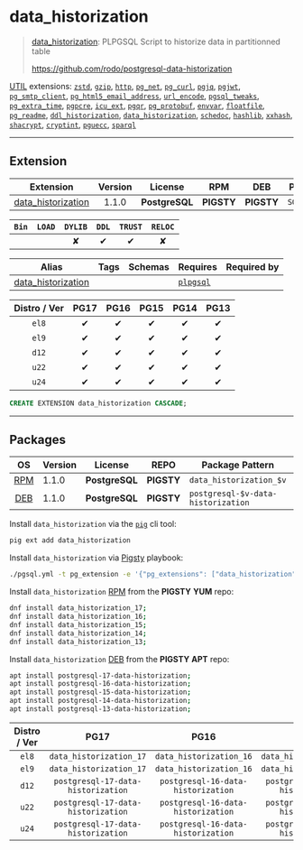 # data_historization


> [data_historization](https://github.com/rodo/postgresql-data-historization): PLPGSQL Script to historize data in partitionned table
>
> https://github.com/rodo/postgresql-data-historization





[UTIL](/util) extensions: [`zstd`](/zstd), [`gzip`](/gzip), [`http`](/http), [`pg_net`](/pg_net), [`pg_curl`](/pg_curl), [`pgjq`](/pgjq), [`pgjwt`](/pgjwt), [`pg_smtp_client`](/pg_smtp_client), [`pg_html5_email_address`](/pg_html5_email_address), [`url_encode`](/url_encode), [`pgsql_tweaks`](/pgsql_tweaks), [`pg_extra_time`](/pg_extra_time), [`pgpcre`](/pgpcre), [`icu_ext`](/icu_ext), [`pgqr`](/pgqr), [`pg_protobuf`](/pg_protobuf), [`envvar`](/envvar), [`floatfile`](/floatfile), [`pg_readme`](/pg_readme), [`ddl_historization`](/ddl_historization), [`data_historization`](/data_historization), [`schedoc`](/schedoc), [`hashlib`](/hashlib), [`xxhash`](/xxhash), [`shacrypt`](/shacrypt), [`cryptint`](/cryptint), [`pguecc`](/pguecc), [`sparql`](/sparql)


-------
## Extension


| Extension | Version | License | RPM | DEB | PL |
|-----------|:-------:|:-------:|:---:|:---:|:--:|
| [data_historization](https://github.com/rodo/postgresql-data-historization) | 1.1.0 | **<span class="tcblue">PostgreSQL</span>** | **<span class="tcwarn">PIGSTY</span>** | **<span class="tcwarn">PIGSTY</span>** | `SQL` |



| `Bin` | `LOAD` | `DYLIB` | `DDL` | `TRUST` | `RELOC` |
|:-----:|:------:|:-------:|:-----:|:-------:|:-------:|
|  |  | <span class="tcwarn">✘</span> | <span class="tcblue">✔</span> | <span class="tcblue">✔</span> | <span class="tcwarn">✘</span> |



| Alias | Tags | Schemas | Requires | Required by |
|-------|------|---------|----------|-------------|
| [data_historization](/data_historization) |  |  | [`plpgsql`](plpgsql) |  |



| Distro / Ver | PG17 | PG16 | PG15 | PG14 | PG13 |
|:------------:|:----:|:----:|:----:|:----:|:----:|
| `el8` | <span class="tcblue">✔</span> | <span class="tcblue">✔</span> | <span class="tcblue">✔</span> | <span class="tcblue">✔</span> | <span class="tcblue">✔</span> |
| `el9` | <span class="tcblue">✔</span> | <span class="tcblue">✔</span> | <span class="tcblue">✔</span> | <span class="tcblue">✔</span> | <span class="tcblue">✔</span> |
| `d12` | <span class="tcblue">✔</span> | <span class="tcblue">✔</span> | <span class="tcblue">✔</span> | <span class="tcblue">✔</span> | <span class="tcblue">✔</span> |
| `u22` | <span class="tcblue">✔</span> | <span class="tcblue">✔</span> | <span class="tcblue">✔</span> | <span class="tcblue">✔</span> | <span class="tcblue">✔</span> |
| `u24` | <span class="tcblue">✔</span> | <span class="tcblue">✔</span> | <span class="tcblue">✔</span> | <span class="tcblue">✔</span> | <span class="tcblue">✔</span> |





```sql
CREATE EXTENSION data_historization CASCADE;
```

-----------


## Packages


| OS | Version | License | REPO | Package Pattern | 17 | 16 | 15 | 14 | 13 | Dependency |
|:--:|---------|:-------:|:----:|-----------------|:--:|:--:|:--:|:--:|:--:|------------|
| [RPM](/rpm) | 1.1.0 | **<span class="tcblue">PostgreSQL</span>** | **<span class="tcwarn">PIGSTY</span>** | `data_historization_$v` | **<span class="tcwarn">✔</span>** | **<span class="tcwarn">✔</span>** | **<span class="tcwarn">✔</span>** | **<span class="tcwarn">✔</span>** | **<span class="tcwarn">✔</span>** |  |
| [DEB](/deb) | 1.1.0 | **<span class="tcblue">PostgreSQL</span>** | **<span class="tcwarn">PIGSTY</span>** | `postgresql-$v-data-historization` | **<span class="tcwarn">✔</span>** | **<span class="tcwarn">✔</span>** | **<span class="tcwarn">✔</span>** | **<span class="tcwarn">✔</span>** | **<span class="tcwarn">✔</span>** |  |



Install `data_historization` via the [`pig`](https://github.com/pgsty/pig) cli tool:

```bash
pig ext add data_historization
```


Install `data_historization` via [Pigsty](https://pigsty.io/docs/pgext/usage/install/) playbook:

```bash
./pgsql.yml -t pg_extension -e '{"pg_extensions": ["data_historization"]}'
```


Install `data_historization` [RPM](/rpm) from the **<span class="tcwarn">PIGSTY</span>** **YUM** repo:

```bash
dnf install data_historization_17;
dnf install data_historization_16;
dnf install data_historization_15;
dnf install data_historization_14;
dnf install data_historization_13;
```


Install `data_historization` [DEB](/deb) from the **<span class="tcwarn">PIGSTY</span>** **APT** repo:

```bash
apt install postgresql-17-data-historization;
apt install postgresql-16-data-historization;
apt install postgresql-15-data-historization;
apt install postgresql-14-data-historization;
apt install postgresql-13-data-historization;
```




| Distro / Ver | PG17 | PG16 | PG15 | PG14 | PG13 |
|:------------:|:----:|:----:|:----:|:----:|:----:|
| `el8` | `data_historization_17` | `data_historization_16` | `data_historization_15` | `data_historization_14` | `data_historization_13` |
| `el9` | `data_historization_17` | `data_historization_16` | `data_historization_15` | `data_historization_14` | `data_historization_13` |
| `d12` | `postgresql-17-data-historization` | `postgresql-16-data-historization` | `postgresql-15-data-historization` | `postgresql-14-data-historization` | `postgresql-13-data-historization` |
| `u22` | `postgresql-17-data-historization` | `postgresql-16-data-historization` | `postgresql-15-data-historization` | `postgresql-14-data-historization` | `postgresql-13-data-historization` |
| `u24` | `postgresql-17-data-historization` | `postgresql-16-data-historization` | `postgresql-15-data-historization` | `postgresql-14-data-historization` | `postgresql-13-data-historization` |






